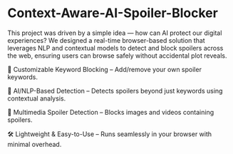 # Context-Aware-AI-Spoiler-Blocker
This project was driven by a simple idea — how can AI protect our digital experiences? We designed a real-time browser-based solution that leverages NLP and contextual models to detect and block spoilers across the web, ensuring users can browse safely without accidental plot reveals.

🔑 Customizable Keyword Blocking – Add/remove your own spoiler keywords.                                                                       

🤖 AI/NLP-Based Detection – Detects spoilers beyond just keywords using contextual analysis.

🎥 Multimedia Spoiler Detection – Blocks images and videos containing spoilers.

🛠️ Lightweight & Easy-to-Use – Runs seamlessly in your browser with minimal overhead.
